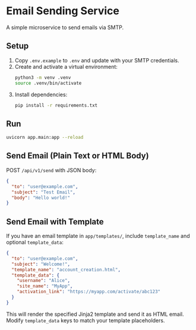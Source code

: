 # Email Sending Service

A simple microservice to send emails via SMTP.

## Setup

1. Copy `.env.example` to `.env` and update with your SMTP credentials.
2. Create and activate a virtual environment:
   ```bash
   python3 -m venv .venv
   source .venv/bin/activate
   ```
3. Install dependencies:
   ```bash
   pip install -r requirements.txt
   ```

## Run

```bash
uvicorn app.main:app --reload
```

## Send Email (Plain Text or HTML Body)

POST `/api/v1/send` with JSON body:

```json
{
  "to": "user@example.com",
  "subject": "Test Email",
  "body": "Hello world!"
}
```

## Send Email with Template

If you have an email template in `app/templates/`, include `template_name` and optional `template_data`:

```json
{
  "to": "user@example.com",
  "subject": "Welcome!",
  "template_name": "account_creation.html",
  "template_data": {
    "username": "Alice",
    "site_name": "MyApp",
    "activation_link": "https://myapp.com/activate/abc123"
  }
}
```

This will render the specified Jinja2 template and send it as HTML email. Modify `template_data` keys to match your template placeholders.
